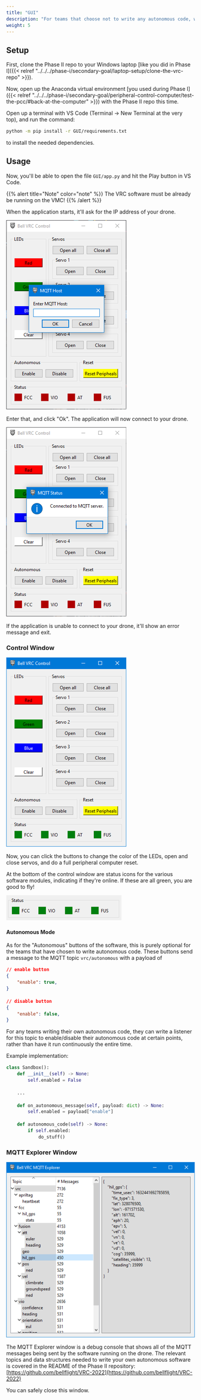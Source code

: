 ```yaml
---
title: "GUI"
description: "For teams that choose not to write any autonomous code, we have provided a small desktop app to help control the peripherals connected to the PCC."
weight: 5
---
```


## Setup

First, clone the Phase II repo to your Windows laptop
[like you did in Phase I]({{< relref "../../../phase-i/secondary-goal/laptop-setup/clone-the-vrc-repo" >}}).

Now, open up the Anaconda virtual environment
[you used during Phase I]({{< relref "../../../phase-i/secondary-goal/peripheral-control-computer/test-the-pcc/#back-at-the-computer" >}})
with the Phase II repo this time.

Open up a terminal with VS Code (Terminal -> New Terminal at the very top),
and run the command:

```bash
python -m pip install -r GUI/requirements.txt
```

to install the needed dependencies.

## Usage

Now, you'll be able to open the file `GUI/app.py` and hit the Play button in VS Code.

{{% alert title="Note" color="note" %}}
The VRC software must be already be running on the VMC!
{{% /alert %}}

When the application starts, it'll ask for the IP address of your drone.

![](image.png)

Enter that, and click "Ok". The application will now connect to your drone.

![](image1.png)

If the application is unable to connect to your drone,
it'll show an error message and exit.

### Control Window

![](image2.png)

Now, you can click the buttons to change the color of the LEDs,
open and close servos, and do a full peripheral computer reset.

At the bottom of the control window are status icons for the various
software modules, indicating if they're online. If these are all green,
you are good to fly!

![Four green status indicators](image3.png)

#### Autonomous Mode

As for the "Autonomous" buttons of the software,
this is purely optional for the teams that have chosen to write autonomous code.
These buttons send a message to the MQTT topic `vrc/autonomous` with a payload of

```json
// enable button
{
    "enable": true,
}

// disable button
{
    "enable": false,
}
```

For any teams writing their own autonomous code,
they can write a listener for this topic to enable/disable their
autonomous code at certain points, rather than have it run continuously
the entire time.

Example implementation:

```python
class Sandbox():
    def __init__(self) -> None:
        self.enabled = False

    ...

    def on_autonomous_message(self, payload: dict) -> None:
        self.enabled = payload["enable"]

    def autonomous_code(self) -> None:
        if self.enabled:
            do_stuff()
```

### MQTT Explorer Window

![](image4.png)

The MQTT Explorer window is a debug console that shows all of
the MQTT messages being sent by the software running on the drone.
The relevant topics and data structures needed to write your own
autonomous software is covered in the README of the Phase II repository:
[https://github.com/bellflight/VRC-2022](https://github.com/bellflight/VRC-2022)

You can safely close this window.

